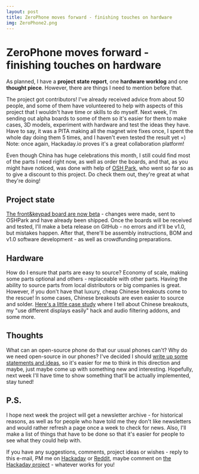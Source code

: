 ```yaml
---
layout: post
title: ZeroPhone moves forward - finishing touches on hardware
img: ZeroPhone2.png
---
```


# ZeroPhone moves forward - finishing touches on hardware

As planned, I have a **project state report**, one **hardware worklog** and one **thought piece**. However, there are things I need to mention before that.  

The project got contributors! I've already received advice from about 50 people, and some of them have volunteered to help with aspects of this project that I wouldn't have time or skills to do myself. Next week, I'm sending out alpha boards to some of them so it's easier for them to make cases, 3D models, experiment with hardware and test the ideas they have. Have to say, it was a PITA making all the magnet wire fixes once, I spent the whole day doing them 5 times, and I haven't even tested the result yet =) Note: once again, Hackaday.io proves it's a great collaboration platform!  

Even though China has huge celebrations this month, I still could find most of the parts I need right now, as well as order the boards, and that, as you might have noticed, was done with help of [OSH Park](http://oshpark.com), who went so far so as to give a discount to this project. Do check them out, they're great at what they're doing!  

## Project state

[The front&keypad board are now beta](https://hackaday.io/project/19035/log/52449) - changes were made, sent to OSHPark and have already been shipped. Once the boards will be received and tested, I'll make a beta release on GitHub - no errors and it'll be v1.0, but mistakes happen. After that, there'll be assembly instructions, BOM and v1.0 software development - as well as crowdfunding preparations.  

## Hardware

How do I ensure that parts are easy to source? Economy of scale, making some parts optional and others - replaceable with other parts. Having the ability to source parts from local distributors or big companies is great. However, if you don't have that luxury, cheap Chinese breakouts come to the rescue! In some cases, Chinese breakouts are even easier to source and solder. [Here's a little case study](https://hackaday.io/project/19035/log/52475) where I tell about Chinese breakouts, my "use different displays easily" hack and audio filtering addons, and some more.  

## Thoughts

What can an open-source phone do that our usual phones can't? Why do we need open-source in our phones? I've decided I should [write up some statements and ideas](https://hackaday.io/project/19035/log/52544), so it's easier for me to think in this direction and maybe, just maybe come up with something new and interesting. Hopefully, next week I'll have time to show something that'll be actually implemented, stay tuned!  

## P.S.

I hope next week the project will get a newsletter archive - for historical reasons, as well as for people who have told me they don't like newsletters and would rather refresh a page once a week to check for news. Also, I'll make a list of things that have to be done so that it's easier for people to see what they could help with.  

If you have any suggestions, comments, project ideas or wishes - reply to this e-mail, PM me on [Hackaday](https://hackaday.io/CRImier) or [Reddit](https://www.reddit.com/user/CRImier), maybe comment on [the Hackaday project](https://hackaday.io/project/19035) - whatever works for you!

